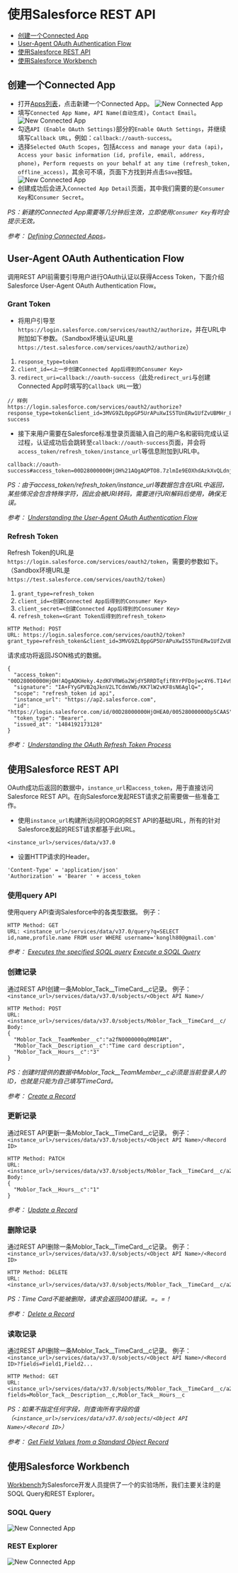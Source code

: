 # 使用Salesforce REST API

  - [创建一个Connected App](#创建一个connected-app)
  - [User-Agent OAuth Authentication Flow](#user-agent-oauth-authentication-flow)
  - [使用Salesforce REST API](#使用salesforce-rest-api-1)
  - [使用Salesforce Workbench](#使用salesforce-workbench)

## 创建一个Connected App
- 打开[Apps列表](https://ap2.salesforce.com/02u?retURL=%2Fui%2Fsetup%2FSetup%3Fsetupid%3DDevTools&setupid=TabSet)，点击新建一个Connected App。
![New Connected App](/images/new-connected-app-button.png)
- 填写`Connected App Name`，`API Name(自动生成)`，`Contact Email`。
![New Connected App](/images/new-connected-app.png)
- 勾选`API (Enable OAuth Settings)`部分的`Enable OAuth Settings`，并继续填写`Callback URL`，例如：`callback://oauth-success`。
- 选择`Selected OAuth Scopes`，包括`Access and manage your data (api)`，`Access your basic information (id, profile, email, address, phone)`，`Perform requests on your behalf at any time (refresh_token, offline_access)`，其余可不填，页面下方找到并点击`Save`按钮。
![New Connected App](/images/new-connected-app-consumer-key.png)
- 创建成功后会进入`Connected App Detail`页面，其中我们需要的是`Consumer Key`和`Consumer Secret`。

*PS：新建的Connected App需要等几分钟后生效，立即使用`Consumer Key`有时会提示无效。*

*参考：
[Defining Connected Apps](https://developer.salesforce.com/docs/atlas.en-us.api_rest.meta/api_rest/intro_defining_remote_access_applications.htm)。*

## User-Agent OAuth Authentication Flow
调用REST API前需要引导用户进行OAuth认证以获得Access Token，下面介绍Salesforce User-Agent OAuth Authentication Flow。

### Grant Token
- 将用户引导至`https://login.salesforce.com/services/oauth2/authorize`，并在URL中附加如下参数。（Sandbox环境认证URL是`https://test.salesforce.com/services/oauth2/authorize`）
1. `response_type=token`
2. `client_id=<上一步创建Connected App后得到的Consumer Key>`
3. `redirect_uri=callback://oauth-success`（此处`redirect_uri`与创建Connected App时填写的`Callback URL`一致）
```
// 样例
https://login.salesforce.com/services/oauth2/authorize?response_type=token&client_id=3MVG9ZL0ppGP5UrAPuXwIS5TUnERw1UfZvUBMHr_8v0cOpSCUJ64aH8pVxZx9ek6JivYkaKns..vafP7rFfcr&redirect_uri=callback://oauth-success
```
- 接下来用户需要在Salesforce标准登录页面输入自己的用户名和密码完成认证过程，认证成功后会跳转至`callback://oauth-success`页面，并会将`access_token/refresh_token/instance_url`等信息附加到URL中。
```
callback://oauth-success#access_token=00D28000000HjOH%21AQgAQPTO8.7zlmIe9EOXhdAzkXvQLdnj3EPCK1LkZPILEKoxMj0yz18nq6Hjns7sEzfkBaaLprVMRnOkEElgZsSV2_JEcunB&refresh_token=5Aep861TSESvWeug_wdvqFJuAURkIDcmWIctIHpXuYSqCDJ1uXoiCPLp_cpSjmwT6gu1lhCxIQNir9JM.wEHsxO&instance_url=https%3A%2F%2Fap2.salesforce.com&id=https%3A%2F%2Flogin.salesforce.com%2Fid%2F00D28000000HjOHEA0%2F00528000000Dp5CAAS&issued_at=1484124973986&signature=CeCJcczYoBZtXRHgIf%2BbiCcMvkwjRhhMsd0d1nybmT8%3D&scope=id+api+refresh_token&token_type=Bearer
```
*PS：由于access_token/refresh_token/instance_url等数据包含在URL中返回，某些情况会包含特殊字符，因此会被URI转码，需要进行URI解码后使用，确保无误。*

*参考：
[Understanding the User-Agent OAuth Authentication Flow](https://developer.salesforce.com/docs/atlas.en-us.api_rest.meta/api_rest/intro_understanding_user_agent_oauth_flow.htm)*

### Refresh Token
Refresh Token的URL是`https://login.salesforce.com/services/oauth2/token`，需要的参数如下。（Sandbox环境URL是`https://test.salesforce.com/services/oauth2/token`）
1. `grant_type=refresh_token`
2. `client_id=<创建Connected App后得到的Consumer Key>`
3. `client_secret=<创建Connected App后得到的Consumer Key>`
4. `refresh_token=<Grant Token后得到的refresh_token>`

```
HTTP Method: POST
URL: https://login.salesforce.com/services/oauth2/token?grant_type=refresh_token&client_id=3MVG9ZL0ppGP5UrAPuXwIS5TUnERw1UfZvUBMHr_8v0cOpSCUJ64aH8pVxZx9ek6JivYkaKns..vafP7rFfcr&client_secret=3463673647331733445&refresh_token=5Aep861TSESvWeug_wdvqFJuAURkIDcmWIctIHpXuYSqCDJ1uXoiCPLp_cpSjmwT6gu1lhCxIQNir9JM.wEHsxO
```
请求成功将返回JSON格式的数据。
```
{
  "access_token": "00D28000000HjOH!AQgAQKHeky.4zdKFVRW6a2WjdY5RRDTqfifRYrPFDojwc4Y6.T14v9PTH6sBwvggOcMdYlJ0eSh3sKNvbByT1jfmeczvy1cU",
  "signature": "IA+FYyGPVB2qJknV2LTCdmVWb/KK7lW2vKF8sN6AglQ=",
  "scope": "refresh_token id api",
  "instance_url": "https://ap2.salesforce.com",
  "id": "https://login.salesforce.com/id/00D28000000HjOHEA0/00528000000Dp5CAAS",
  "token_type": "Bearer",
  "issued_at": "1484192173128"
}
```

*参考：
[Understanding the OAuth Refresh Token Process](https://developer.salesforce.com/docs/atlas.en-us.api_rest.meta/api_rest/intro_understanding_user_agent_oauth_flow.htm)*

## 使用Salesforce REST API
OAuth成功后返回的数据中，`instance_url`和`access_token`，用于直接访问Salesforce REST API。在向Salesforce发起REST请求之前需要做一些准备工作。

- 使用`instance_url`构建所访问的ORG的REST API的基础URL，所有的针对Salesforce发起的REST请求都基于此URL。
```
<instance_url>/services/data/v37.0
```
- 设置HTTP请求的Header。
```
'Content-Type' = 'application/json'
'Authorization' = 'Bearer ' + access_token
```

### 使用query API

使用query API查询Salesforce中的各类型数据。
例子：
```
HTTP Method: GET
URL: <instance_url>/services/data/v37.0/query?q=SELECT id,name,profile.name FROM user WHERE username='konglh80@gmail.com'
```
*参考：
[Executes the specified SOQL query](https://developer.salesforce.com/docs/atlas.en-us.api_rest.meta/api_rest/resources_query.htm)
[Execute a SOQL Query](https://developer.salesforce.com/docs/atlas.en-us.api_rest.meta/api_rest/dome_query.htm)*

### 创建记录
通过REST API创建一条Moblor_Tack__TimeCard__c记录。
例子：
`<instance_url>/services/data/v37.0/sobjects/<Object API Name>/`
```
HTTP Method: POST
URL: <instance_url>/services/data/v37.0/sobjects/Moblor_Tack__TimeCard__c/
Body: 
{
  "Moblor_Tack__TeamMember__c":"a2fN0000000qOM0IAM",
  "Moblor_Tack__Description__c":"Time card description",
  "Moblor_Tack__Hours__c":"3"
}
```

*PS：创建时提供的数据中Moblor_Tack__TeamMember__c必须是当前登录人的ID，也就是只能为自己填写TimeCard。*

*参考：
[Create a Record](https://developer.salesforce.com/docs/atlas.en-us.api_rest.meta/api_rest/dome_sobject_create.htm)*

### 更新记录
通过REST API更新一条Moblor_Tack__TimeCard__c记录。
例子：
`<instance_url>/services/data/v37.0/sobjects/<Object API Name>/<Record ID>`
```
HTTP Method: PATCH
URL: <instance_url>/services/data/v37.0/sobjects/Moblor_Tack__TimeCard__c/a2gN0000000SCfAIAW
Body: 
{
  "Moblor_Tack__Hours__c":"1"
}
```

*参考：
[Update a Record](https://developer.salesforce.com/docs/atlas.en-us.api_rest.meta/api_rest/dome_update_fields.htm)*

### 删除记录
通过REST API删除一条Moblor_Tack__TimeCard__c记录。
例子：
`<instance_url>/services/data/v37.0/sobjects/<Object API Name>/<Record ID>`
```
HTTP Method: DELETE
URL: <instance_url>/services/data/v37.0/sobjects/Moblor_Tack__TimeCard__c/a2gN0000000SCfAIAW
```

*PS：Time Card不能被删除，请求会返回400错误。=。=！*

*参考：
[Delete a Record](https://developer.salesforce.com/docs/atlas.en-us.api_rest.meta/api_rest/dome_delete_record.htm)*

### 读取记录
通过REST API删除一条Moblor_Tack__TimeCard__c记录。
例子：
`<instance_url>/services/data/v37.0/sobjects/<Object API Name>/<Record ID>?fields=Field1,Field2...`
```
HTTP Method: GET
URL: <instance_url>/services/data/v37.0/sobjects/Moblor_Tack__TimeCard__c/a2gN0000000SCfAIAW?fields=Moblor_Tack__Description__c,Moblor_Tack__Hours__c
```
*PS：如果不指定任何字段，则查询所有字段的值（`<instance_url>/services/data/v37.0/sobjects/<Object API Name>/<Record ID>`）*

*参考：
[Get Field Values from a Standard Object Record](https://developer.salesforce.com/docs/atlas.en-us.api_rest.meta/api_rest/dome_get_field_values.htm)*


## 使用Salesforce Workbench
[Workbench](https://workbench.developerforce.com/login.php)为Salesforce开发人员提供了一个的实验场所，我们主要关注的是SOQL Query和REST Explorer。

### SOQL Query
![New Connected App](/images/workbench-soql-query.png)

### REST Explorer
![New Connected App](/images/workbench-rest-explorer.png)

